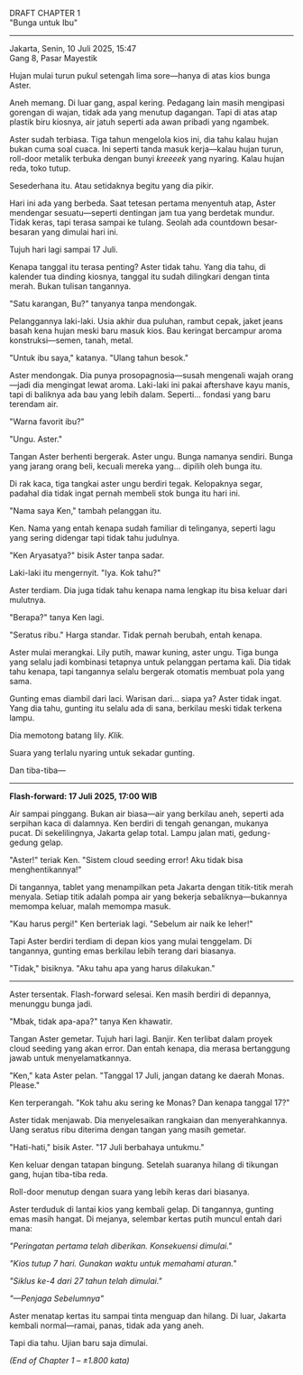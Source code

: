 DRAFT CHAPTER 1  
"Bunga untuk Ibu"  

---

Jakarta, Senin, 10 Juli 2025, 15:47  
Gang 8, Pasar Mayestik

Hujan mulai turun pukul setengah lima sore—hanya di atas kios bunga Aster.

Aneh memang. Di luar gang, aspal kering. Pedagang lain masih mengipasi gorengan di wajan, tidak ada yang menutup dagangan. Tapi di atas atap plastik biru kiosnya, air jatuh seperti ada awan pribadi yang ngambek. 

Aster sudah terbiasa. Tiga tahun mengelola kios ini, dia tahu kalau hujan bukan cuma soal cuaca. Ini seperti tanda masuk kerja—kalau hujan turun, roll-door metalik terbuka dengan bunyi *kreeeek* yang nyaring. Kalau hujan reda, toko tutup.

Sesederhana itu. Atau setidaknya begitu yang dia pikir.

Hari ini ada yang berbeda. Saat tetesan pertama menyentuh atap, Aster mendengar sesuatu—seperti dentingan jam tua yang berdetak mundur. Tidak keras, tapi terasa sampai ke tulang. Seolah ada countdown besar-besaran yang dimulai hari ini.

Tujuh hari lagi sampai 17 Juli.

Kenapa tanggal itu terasa penting? Aster tidak tahu. Yang dia tahu, di kalender tua dinding kiosnya, tanggal itu sudah dilingkari dengan tinta merah. Bukan tulisan tangannya.

"Satu karangan, Bu?" tanyanya tanpa mendongak.

Pelanggannya laki-laki. Usia akhir dua puluhan, rambut cepak, jaket jeans basah kena hujan meski baru masuk kios. Bau keringat bercampur aroma konstruksi—semen, tanah, metal.

"Untuk ibu saya," katanya. "Ulang tahun besok."

Aster mendongak. Dia punya prosopagnosia—susah mengenali wajah orang—jadi dia mengingat lewat aroma. Laki-laki ini pakai aftershave kayu manis, tapi di baliknya ada bau yang lebih dalam. Seperti... fondasi yang baru terendam air.

"Warna favorit ibu?"

"Ungu. Aster."

Tangan Aster berhenti bergerak. Aster ungu. Bunga namanya sendiri. Bunga yang jarang orang beli, kecuali mereka yang... dipilih oleh bunga itu.

Di rak kaca, tiga tangkai aster ungu berdiri tegak. Kelopaknya segar, padahal dia tidak ingat pernah membeli stok bunga itu hari ini.

"Nama saya Ken," tambah pelanggan itu.

Ken. Nama yang entah kenapa sudah familiar di telinganya, seperti lagu yang sering didengar tapi tidak tahu judulnya.

"Ken Aryasatya?" bisik Aster tanpa sadar.

Laki-laki itu mengernyit. "Iya. Kok tahu?"

Aster terdiam. Dia juga tidak tahu kenapa nama lengkap itu bisa keluar dari mulutnya.

"Berapa?" tanya Ken lagi.

"Seratus ribu." Harga standar. Tidak pernah berubah, entah kenapa.

Aster mulai merangkai. Lily putih, mawar kuning, aster ungu. Tiga bunga yang selalu jadi kombinasi tetapnya untuk pelanggan pertama kali. Dia tidak tahu kenapa, tapi tangannya selalu bergerak otomatis membuat pola yang sama.

Gunting emas diambil dari laci. Warisan dari... siapa ya? Aster tidak ingat. Yang dia tahu, gunting itu selalu ada di sana, berkilau meski tidak terkena lampu.

Dia memotong batang lily. *Klik.*

Suara yang terlalu nyaring untuk sekadar gunting.

Dan tiba-tiba—

---

**Flash-forward: 17 Juli 2025, 17:00 WIB**

Air sampai pinggang. Bukan air biasa—air yang berkilau aneh, seperti ada serpihan kaca di dalamnya. Ken berdiri di tengah genangan, mukanya pucat. Di sekelilingnya, Jakarta gelap total. Lampu jalan mati, gedung-gedung gelap.

"Aster!" teriak Ken. "Sistem cloud seeding error! Aku tidak bisa menghentikannya!"

Di tangannya, tablet yang menampilkan peta Jakarta dengan titik-titik merah menyala. Setiap titik adalah pompa air yang bekerja sebaliknya—bukannya memompa keluar, malah memompa masuk.

"Kau harus pergi!" Ken berteriak lagi. "Sebelum air naik ke leher!"

Tapi Aster berdiri terdiam di depan kios yang mulai tenggelam. Di tangannya, gunting emas berkilau lebih terang dari biasanya.

"Tidak," bisiknya. "Aku tahu apa yang harus dilakukan."

---

Aster tersentak. Flash-forward selesai. Ken masih berdiri di depannya, menunggu bunga jadi.

"Mbak, tidak apa-apa?" tanya Ken khawatir.

Tangan Aster gemetar. Tujuh hari lagi. Banjir. Ken terlibat dalam proyek cloud seeding yang akan error. Dan entah kenapa, dia merasa bertanggung jawab untuk menyelamatkannya.

"Ken," kata Aster pelan. "Tanggal 17 Juli, jangan datang ke daerah Monas. Please."

Ken terperangah. "Kok tahu aku sering ke Monas? Dan kenapa tanggal 17?"

Aster tidak menjawab. Dia menyelesaikan rangkaian dan menyerahkannya. Uang seratus ribu diterima dengan tangan yang masih gemetar.

"Hati-hati," bisik Aster. "17 Juli berbahaya untukmu."

Ken keluar dengan tatapan bingung. Setelah suaranya hilang di tikungan gang, hujan tiba-tiba reda.

Roll-door menutup dengan suara yang lebih keras dari biasanya.

Aster terduduk di lantai kios yang kembali gelap. Di tangannya, gunting emas masih hangat. Di mejanya, selembar kertas putih muncul entah dari mana:

*"Peringatan pertama telah diberikan. Konsekuensi dimulai."*

*"Kios tutup 7 hari. Gunakan waktu untuk memahami aturan."*

*"Siklus ke-4 dari 27 tahun telah dimulai."*

*"—Penjaga Sebelumnya"*

Aster menatap kertas itu sampai tinta menguap dan hilang. Di luar, Jakarta kembali normal—ramai, panas, tidak ada yang aneh.

Tapi dia tahu. Ujian baru saja dimulai.

*(End of Chapter 1 – ±1.800 kata)*
